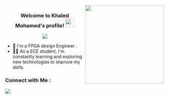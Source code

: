 
<img width="250" align="right" src="https://media.giphy.com/media/3UGlMAPftttyZdBr91/giphy.gif">

<h3 align="center">
  Welcome to Khaled Mohamed's profile!
  <img src="https://media.giphy.com/media/hvRJCLFzcasrR4ia7z/giphy.gif" width="28">
</h3>

<!-- Typing SVG by DenverCoder1 - https://github.com/DenverCoder1/readme-typing-svg -->
<p align="center">
  <a href="https://github.com/DenverCoder1/readme-typing-svg"><img src="https://readme-typing-svg.herokuapp.com/?GA%20design%20Engineer;Always%20learning%20new%20things&font=Fira%20Code&center=true&width=440&height=45&color=f75c7e&vCenter=true&size=22"></a>
</p> 


- 🏢 I'm a FPGA design Engineer .
- 👨‍💻 As a ECE student, I'm constantly learning and exploring new technologies to improve my skills.







### Connect with Me :




<a href="https://www.linkedin.com/in/khaled-mohamed-607618238/" target="_blank"><img src="https://www.edigitalagency.com.au/wp-content/uploads/Linkedin-logo-png.png"/></a>


